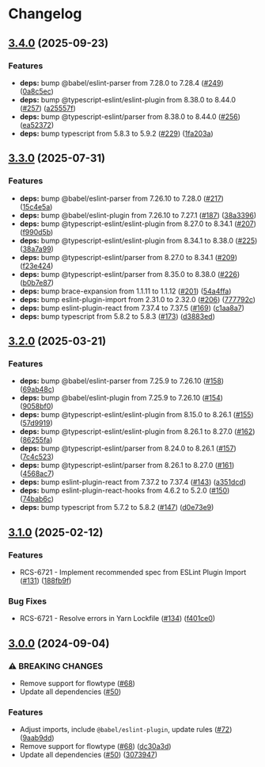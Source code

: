 # Changelog

## [3.4.0](https://github.com/rakutenrewards/eslint-config/compare/v3.3.0...v3.4.0) (2025-09-23)


### Features

* **deps:** bump @babel/eslint-parser from 7.28.0 to 7.28.4 ([#249](https://github.com/rakutenrewards/eslint-config/issues/249)) ([0a8c5ec](https://github.com/rakutenrewards/eslint-config/commit/0a8c5ec49cc9a4ca41123f410e5ddfd353c4d02b))
* **deps:** bump @typescript-eslint/eslint-plugin from 8.38.0 to 8.44.0 ([#257](https://github.com/rakutenrewards/eslint-config/issues/257)) ([a25557f](https://github.com/rakutenrewards/eslint-config/commit/a25557f2c0d6e731bbc39c63fad57127c085a372))
* **deps:** bump @typescript-eslint/parser from 8.38.0 to 8.44.0 ([#256](https://github.com/rakutenrewards/eslint-config/issues/256)) ([ea52372](https://github.com/rakutenrewards/eslint-config/commit/ea52372db2824123d17339ef10499806c0049528))
* **deps:** bump typescript from 5.8.3 to 5.9.2 ([#229](https://github.com/rakutenrewards/eslint-config/issues/229)) ([1fa203a](https://github.com/rakutenrewards/eslint-config/commit/1fa203a103be78fd153f5417c169f5609331c8c2))

## [3.3.0](https://github.com/rakutenrewards/eslint-config/compare/v3.2.0...v3.3.0) (2025-07-31)


### Features

* **deps:** bump @babel/eslint-parser from 7.26.10 to 7.28.0 ([#217](https://github.com/rakutenrewards/eslint-config/issues/217)) ([15c4e5a](https://github.com/rakutenrewards/eslint-config/commit/15c4e5a13da1dbbf7a5edfbebaf0a5915f0c25b6))
* **deps:** bump @babel/eslint-plugin from 7.26.10 to 7.27.1 ([#187](https://github.com/rakutenrewards/eslint-config/issues/187)) ([38a3396](https://github.com/rakutenrewards/eslint-config/commit/38a33965913b3d55ca6c4d223cea73bf668e81c7))
* **deps:** bump @typescript-eslint/eslint-plugin from 8.27.0 to 8.34.1 ([#207](https://github.com/rakutenrewards/eslint-config/issues/207)) ([f990d5b](https://github.com/rakutenrewards/eslint-config/commit/f990d5bc40fbd28498a0a4b48f1f5a6c9829a06a))
* **deps:** bump @typescript-eslint/eslint-plugin from 8.34.1 to 8.38.0 ([#225](https://github.com/rakutenrewards/eslint-config/issues/225)) ([38a7a99](https://github.com/rakutenrewards/eslint-config/commit/38a7a9989dab2df7d330879547be69c125277baf))
* **deps:** bump @typescript-eslint/parser from 8.27.0 to 8.34.1 ([#209](https://github.com/rakutenrewards/eslint-config/issues/209)) ([f23e424](https://github.com/rakutenrewards/eslint-config/commit/f23e4248a22d4e527148c6ded10f95da67d8a775))
* **deps:** bump @typescript-eslint/parser from 8.35.0 to 8.38.0 ([#226](https://github.com/rakutenrewards/eslint-config/issues/226)) ([b0b7e87](https://github.com/rakutenrewards/eslint-config/commit/b0b7e87ea5a5d278272676fc805f18efc1cabcfa))
* **deps:** bump brace-expansion from 1.1.11 to 1.1.12 ([#201](https://github.com/rakutenrewards/eslint-config/issues/201)) ([54a4ffa](https://github.com/rakutenrewards/eslint-config/commit/54a4ffa98abf966fb44e6a833f1afaa54fcf8630))
* **deps:** bump eslint-plugin-import from 2.31.0 to 2.32.0 ([#206](https://github.com/rakutenrewards/eslint-config/issues/206)) ([777792c](https://github.com/rakutenrewards/eslint-config/commit/777792ca331ff39cecce4eaaae622c4cf5d57016))
* **deps:** bump eslint-plugin-react from 7.37.4 to 7.37.5 ([#169](https://github.com/rakutenrewards/eslint-config/issues/169)) ([c1aa8a7](https://github.com/rakutenrewards/eslint-config/commit/c1aa8a73a52df447480e7ea8fe1e09a7fb0cab48))
* **deps:** bump typescript from 5.8.2 to 5.8.3 ([#173](https://github.com/rakutenrewards/eslint-config/issues/173)) ([d3883ed](https://github.com/rakutenrewards/eslint-config/commit/d3883ed845e1b40641caa09925ff85698b576f3e))

## [3.2.0](https://github.com/rakutenrewards/eslint-config/compare/v3.1.0...v3.2.0) (2025-03-21)


### Features

* **deps:** bump @babel/eslint-parser from 7.25.9 to 7.26.10 ([#158](https://github.com/rakutenrewards/eslint-config/issues/158)) ([69ab48c](https://github.com/rakutenrewards/eslint-config/commit/69ab48ccd43b637695506254358bb51abd006369))
* **deps:** bump @babel/eslint-plugin from 7.25.9 to 7.26.10 ([#154](https://github.com/rakutenrewards/eslint-config/issues/154)) ([9058bf0](https://github.com/rakutenrewards/eslint-config/commit/9058bf062f97bdeddcd0d4bbd250af91786e970d))
* **deps:** bump @typescript-eslint/eslint-plugin from 8.15.0 to 8.26.1 ([#155](https://github.com/rakutenrewards/eslint-config/issues/155)) ([57d9919](https://github.com/rakutenrewards/eslint-config/commit/57d99193817e6e41174c9e09514e0ee3a245d1bf))
* **deps:** bump @typescript-eslint/eslint-plugin from 8.26.1 to 8.27.0 ([#162](https://github.com/rakutenrewards/eslint-config/issues/162)) ([86255fa](https://github.com/rakutenrewards/eslint-config/commit/86255fa801f6708b9576f0628992679dc5893589))
* **deps:** bump @typescript-eslint/parser from 8.24.0 to 8.26.1 ([#157](https://github.com/rakutenrewards/eslint-config/issues/157)) ([7c4c523](https://github.com/rakutenrewards/eslint-config/commit/7c4c523a4c0d81268f473f5d70f3d643d7feae1d))
* **deps:** bump @typescript-eslint/parser from 8.26.1 to 8.27.0 ([#161](https://github.com/rakutenrewards/eslint-config/issues/161)) ([4568ac7](https://github.com/rakutenrewards/eslint-config/commit/4568ac73194f262ac616e43d5087517b8e062ffb))
* **deps:** bump eslint-plugin-react from 7.37.2 to 7.37.4 ([#143](https://github.com/rakutenrewards/eslint-config/issues/143)) ([a351dcd](https://github.com/rakutenrewards/eslint-config/commit/a351dcdd32b62f8dc13104c641a75b231239bd72))
* **deps:** bump eslint-plugin-react-hooks from 4.6.2 to 5.2.0 ([#150](https://github.com/rakutenrewards/eslint-config/issues/150)) ([74bab6c](https://github.com/rakutenrewards/eslint-config/commit/74bab6cf3c01e19c46bcc5a8f87eeb0e2d17e6fd))
* **deps:** bump typescript from 5.7.2 to 5.8.2 ([#147](https://github.com/rakutenrewards/eslint-config/issues/147)) ([d0e73e9](https://github.com/rakutenrewards/eslint-config/commit/d0e73e9c450ed2b8d07b95850f7f11542c951c72))

## [3.1.0](https://github.com/rakutenrewards/eslint-config/compare/v3.0.0...v3.1.0) (2025-02-12)


### Features

* RCS-6721 - Implement recommended spec from ESLint Plugin Import ([#131](https://github.com/rakutenrewards/eslint-config/issues/131)) ([188fb9f](https://github.com/rakutenrewards/eslint-config/commit/188fb9f7c2055928273bdcc29fcb03015b17ea56))


### Bug Fixes

* RCS-6721 - Resolve errors in Yarn Lockfile ([#134](https://github.com/rakutenrewards/eslint-config/issues/134)) ([f401ce0](https://github.com/rakutenrewards/eslint-config/commit/f401ce0abb945dc3e7d83acd4df90c67a5b4c980))

## [3.0.0](https://github.com/rakutenrewards/eslint-config/compare/v2.3.1...v3.0.0) (2024-09-04)


### ⚠ BREAKING CHANGES

* Remove support for flowtype ([#68](https://github.com/rakutenrewards/eslint-config/issues/68))
* Update all dependencies ([#50](https://github.com/rakutenrewards/eslint-config/issues/50))

### Features

* Adjust imports, include `@babel/eslint-plugin`, update rules ([#72](https://github.com/rakutenrewards/eslint-config/issues/72)) ([9aab9dd](https://github.com/rakutenrewards/eslint-config/commit/9aab9dd50777afa750eb67101baf97b11242c1fc))
* Remove support for flowtype ([#68](https://github.com/rakutenrewards/eslint-config/issues/68)) ([dc30a3d](https://github.com/rakutenrewards/eslint-config/commit/dc30a3d302b6491c83fd355c276b3263ab999fe2))
* Update all dependencies ([#50](https://github.com/rakutenrewards/eslint-config/issues/50)) ([3073947](https://github.com/rakutenrewards/eslint-config/commit/3073947ba0579bb75bf5f7e006e08e7f9a5efa9a))

